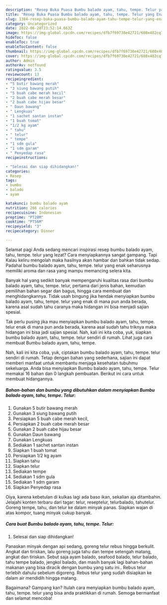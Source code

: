 ```yaml
---
description: "Resep Buka Puasa Bumbu balado ayam, tahu, tempe. Telur yang Enak Banget"
title: "Resep Buka Puasa Bumbu balado ayam, tahu, tempe. Telur yang Enak Banget"
slug: 1384-resep-buka-puasa-bumbu-balado-ayam-tahu-tempe-telur-yang-enak-banget
category: Uncategorized
date: 2022-06-28T23:52:14.663Z
image: https://img-global.cpcdn.com/recipes/dfb7f69738e42721/680x482cq70/bumbu-balado-ayam-tahu-tempe-telur-foto-resep-utama.jpg
hideToc: false
enableToc: true
enableTocContent: false
thumbnail: https://img-global.cpcdn.com/recipes/dfb7f69738e42721/680x482cq70/bumbu-balado-ayam-tahu-tempe-telur-foto-resep-utama.jpg
cover: https://img-global.cpcdn.com/recipes/dfb7f69738e42721/680x482cq70/bumbu-balado-ayam-tahu-tempe-telur-foto-resep-utama.jpg
author: Admin
authorAv: notfound
ratingvalue: 3.5
reviewcount: 13
recipeingredient:
- "5 butir bawang merah"
- "3 siung bawang putih"
- "5 buah cabe merah kecil"
- "2 buah cabe merah besar"
- "2 buah cabe hijau besar"
- " Daun bawang"
- " Lengkuas"
- "1 sachet santan instan"
- "1 buah tomat"
- "1/2 kg ayam"
- " tahu"
- " telur"
- " tempe"
- "1 sdm gula"
- "1 sdm garam"
- " Penyedap rasa"
recipeinstructions:

- "Selesai dan siap dihidangkan!"
categories:
- Resep
tags:
- bumbu
- balado
- ayam

katakunci: bumbu balado ayam 
nutrition: 266 calories
recipecuisine: Indonesian
preptime: "PT20M"
cooktime: "PT56M"
recipeyield: "3"
recipecategory: Dinner

---
```



Selamat pagi Anda sedang mencari inspirasi resep bumbu balado ayam, tahu, tempe. telur yang lezat? Cara menyiapkannya sangat gampang. Tapi Kalau keliru mengolah maka hasilnya akan hambar dan bahkan tidak sedap. Padahal bumbu balado ayam, tahu, tempe. telur yang enak seharusnya memiliki aroma dan rasa yang mampu memancing selera kita.


Banyak hal yang sedikit banyak mempengaruhi kualitas rasa dari bumbu balado ayam, tahu, tempe. telur, pertama dari jenis bahan, kemudian pemilihan bahan segar dan bagus, hingga cara membuat dan menghidangkannya. Tidak usah bingung jika hendak menyiapkan bumbu balado ayam, tahu, tempe. telur yang enak di mana pun anda berada, karena asal sudah tahu caranya maka hidangan ini bisa menjadi sajian spesial.

Tak perlu pusing jika mau menyiapkan bumbu balado ayam, tahu, tempe. telur enak di mana pun anda berada, karena asal sudah tahu triknya maka hidangan ini bisa jadi sajian spesial. Nah, kali ini kita coba, yuk, siapkan bumbu balado ayam, tahu, tempe. telur sendiri di rumah. Lihat juga cara membuat Bumbu balado ayam, tahu, tempe.


Nah, kali ini kita coba, yuk, ciptakan bumbu balado ayam, tahu, tempe. telur sendiri di rumah. Tetap dengan bahan yang sederhana, sajian ini dapat memberi manfaat untuk membantu menjaga kesehatan tubuhmu sekeluarga. Anda bisa menyiapkan Bumbu balado ayam, tahu, tempe. Telur memakai 16 bahan dan 0 langkah pembuatan. Berikut ini cara untuk membuat hidangannya.

<!--inarticleads1-->

##### Bahan-bahan dan bumbu yang dibutuhkan dalam menyiapkan Bumbu balado ayam, tahu, tempe. Telur:

1. Gunakan 5 butir bawang merah
1. Gunakan 3 siung bawang putih
1. Persiapkan 5 buah cabe merah kecil,
1. Persiapkan 2 buah cabe merah besar
1. Gunakan 2 buah cabe hijau besar
1. Gunakan  Daun bawang
1. Gunakan  Lengkuas
1. Sediakan 1 sachet santan instan
1. Siapkan 1 buah tomat
1. Persiapkan 1/2 kg ayam
1. Siapkan  tahu
1. Siapkan  telur
1. Sediakan  tempe
1. Sediakan 1 sdm gula
1. Sediakan 1 sdm garam
1. Siapkan  Penyedap rasa


Oiya, karena kebetulan di kulkas lagi ada baso ikan, sekalian aja ditambahin. Jelajahi konten terbaru dari tagar: telur, reseptelur, telurbalado, tahutelur. Goreng tempe, tahu, dan telur ke dalam minyak panas. Siapkan wajan di atas kompor, tuang minyak cukup banyak. 

<!--inarticleads2-->

##### Cara buat Bumbu balado ayam, tahu, tempe. Telur:


1. Selesai dan siap dihidangkan!

Panaskan minyak dengan api sedang, goreng telur rebus hingga berkulit. Angkat dan tiriskan, lalu goreng juga tahu dan tempe setengah matang, angkat dan tiriskan. Sebut saja ayam balado, seafood balado, telur balado, tahu tempe balado, jengkol balado, dan masih banyak lagi bahan-bahan makanan yang bisa diracik dengan bumbu yang satu ini.. Rebus telur terlebih dahulu sebelum digoreng. Rebus telur yang sudah disiapkan ke dalam air mendidih hingga matang. 

Bagaimana? Gampang kan? Itulah cara menyiapkan bumbu balado ayam, tahu, tempe. telur yang bisa anda praktikkan di rumah. Semoga bermanfaat dan selamat mencoba!
